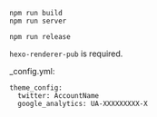 ```
npm run build
npm run server
```

```
npm run release
```

`hexo-renderer-pub` is required.

_config.yml:

```
theme_config:
  twitter: AccountName
  google_analytics: UA-XXXXXXXXX-X
```
